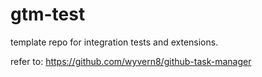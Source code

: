 # gtm-test
template repo for integration tests and extensions.

refer to: https://github.com/wyvern8/github-task-manager
